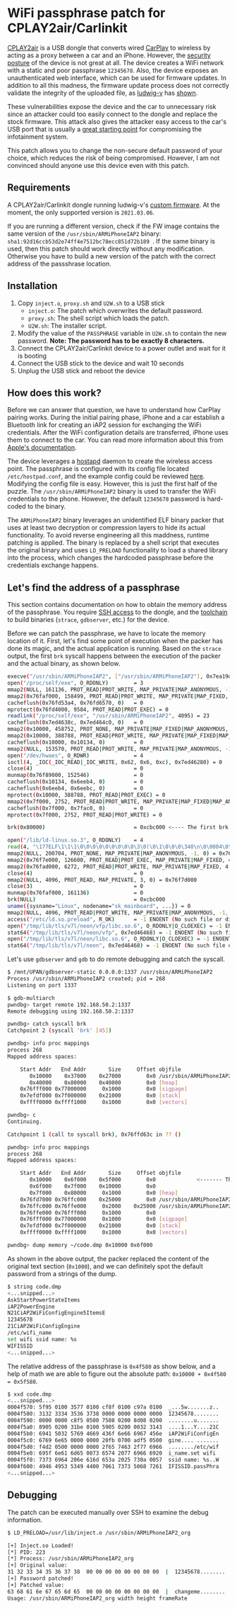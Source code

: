 # WiFi passphrase patch for CPLAY2air/Carlinkit

[CPLAY2air](https://cplay2air.com/) is a USB dongle that converts wired [CarPlay](https://www.apple.com/ios/carplay/) to wireless by acting as a proxy between a car and an iPhone. However, the [security posture](https://docs.google.com/document/d/13djB4hcYPSqWtYX6pC6erC3m3CR-QAWVGmP-5J-H6VI/pub#h.pgtwilhy0bqx) of the device is not great at all. The device creates a WiFi network with a static and poor passphrase `12345678`. Also, the device exposes an unauthenticated web interface, which can be used for firmware updates. In addition to all this madness, the firmware update process does not correctly validate the integrity of the uploaded file, as [ludwig-v](https://github.com/ludwig-v) has [shown](https://github.com/ludwig-v/wireless-carplay-dongle-reverse-engineering).

These vulnerabilities expose the device and the car to unnecessary risk since an attacker could too easily connect to the dongle and replace the stock firmware. This attack also gives the attacker easy access to the car's USB port that is usually a [great starting point](https://hitcon.org/2018/CMT/slide-files/d2_s0_r0_keynote.pdf) for compromising the infotainment system.

This patch allows you to change the non-secure default password of your choice, which reduces the risk of being compromised. However, I am not convinced should anyone use this device even with this patch.

## Requirements

A CPLAY2air/Carlinkit dongle running ludwig-v's [custom firmware](https://github.com/ludwig-v/wireless-carplay-dongle-reverse-engineering/tree/master/Custom_Firmware). At the moment, the only supported version is `2021.03.06`.

If you are running a different version, check if the FW image contains the same version of the `/usr/sbin/ARMiPhoneIAP2` binary: `sha1:92d16ccb53d2e74ff4e7512bc78ecc851d72b189 `. If the same binary is used, then this patch should work directly without any modification. Otherwise you have to build a new version of the patch with the correct address of the passshrase location.

## Installation

1. Copy `inject.o`, `proxy.sh` and `U2W.sh` to a USB stick
   * `inject.o`: The patch which overwrites the default password.
   * `proxy.sh`: The shell script which loads the patch.
   * `U2W.sh`: The installer script.
2. Modify the value of the `PASSPHRASE` variable in `U2W.sh` to contain the new password. **Note: The password has to be exactly 8 characters.**
3. Connect the CPLAY2air/Carlinkit device to a power outlet and wait for it is booting
4. Connect the USB stick to the device and wait 10 seconds
5. Unplug the USB stick and reboot the device

## How does this work?

Before we can answer that question, we have to understand how CarPlay pairing works. During the initial pairing phase, iPhone and a car establish a Bluetooth link for creating an iAP2 session for exchanging the WiFi credentials. After the WiFi configuration details are transferred, iPhone uses them to connect to the car. You can read more information about this from [Apple's documentation](https://github.com/45clouds/WirelessCarPlay/blob/master/carplay.pdf).

The device leverages a [hostapd](https://w1.fi/hostapd/) daemon to create the wireless access point. The passphrase is configured with its config file located `/etc/hostpad.conf`, and the example config could be reviewed [here](https://github.com/ludwig-v/wireless-carplay-dongle-reverse-engineering/blob/master/Extracted/2021.03.09.0001/rootfs/etc/hostapd.conf). Modifying the config file is easy. However, this is just the first half of the puzzle. The `/usr/sbin/ARMiPhoneIAP2` binary is used to transfer the WiFi credentials to the phone. However, the default `12345678` password is hard-coded to the binary.

The `ARMiPhoneIAP2` binary leverages an unidentified ELF binary packer that uses at least two decryption or compression layers to hide its actual functionality. To avoid reverse engineering all this maddness, runtime patching is applied. The binary is replaced by a shell script that executes the original binary and uses `LD_PRELOAD` functionality to load a shared library into the process, which changes the hardcoded passphrase before the credentials exchange happens. 

## Let's find the address of a passphrase

This section contains documentation on how to obtain the memory address of the passphrase. You require  [SSH access](https://github.com/ludwig-v/wireless-carplay-dongle-reverse-engineering/tree/master/Custom_Firmware/Scripts/Dropbear) to the dongle, and the [toolchain](https://github.com/ludwig-v/wireless-carplay-dongle-reverse-engineering/blob/master/Custom_Firmware/Scripts/Dropbear/NOTES.md) to build binaries (`strace`, `gdbserver`, etc.) for the device.

Before we can patch the passphrase, we have to locate the memory location of it. First, let's find some point of execution when the packer has done its magic, and the actual application is running. Based on the `strace` output, the first `brk` syscall happens between the execution of the packer and the actual binary, as shown below.

```bash
execve("/usr/sbin/ARMiPhoneIAP2", ["/usr/sbin/ARMiPhoneIAP2"], 0x7ea19dd0 /* 14 vars */) = 0
open("/proc/self/exe", O_RDONLY)        = 3
mmap2(NULL, 161136, PROT_READ|PROT_WRITE, MAP_PRIVATE|MAP_ANONYMOUS, -1, 0) = 0x76faf000
mmap2(0x76faf000, 158499, PROT_READ|PROT_WRITE, MAP_PRIVATE|MAP_FIXED, 3, 0) = 0x76faf000
cacheflush(0x76fd53a4, 0x76fd6570, 0)   = 0
mprotect(0x76fd4000, 9584, PROT_READ|PROT_EXEC) = 0
readlink("/proc/self/exe", "/usr/sbin/ARMiPhoneIAP2", 4095) = 23
cacheflush(0x7ed4638c, 0x7ed464c0, 0)   = 0
mmap2(0x10000, 458752, PROT_NONE, MAP_PRIVATE|MAP_FIXED|MAP_ANONYMOUS, -1, 0) = 0x10000
mmap2(0x10000, 388788, PROT_READ|PROT_WRITE, MAP_PRIVATE|MAP_FIXED|MAP_ANONYMOUS, -1, 0) = 0x10000
cacheflush(0x10000, 0x10134, 0)         = 0
mmap2(NULL, 153570, PROT_READ|PROT_WRITE, MAP_PRIVATE|MAP_ANONYMOUS, -1, 0) = 0x76f89000
open("/dev/hwaes", O_RDWR)              = 4
ioctl(4, _IOC(_IOC_READ|_IOC_WRITE, 0x62, 0x6, 0xc), 0x7ed46280) = 0
close(4)                                = 0
munmap(0x76f89000, 152546)              = 0
cacheflush(0x10134, 0x6eeb4, 0)         = 0
cacheflush(0x6eeb4, 0x6eebc, 0)         = 0
mprotect(0x10000, 388788, PROT_READ|PROT_EXEC) = 0
mmap2(0x7f000, 2752, PROT_READ|PROT_WRITE, MAP_PRIVATE|MAP_FIXED|MAP_ANONYMOUS, -1, 0) = 0x7f000
cacheflush(0x7f000, 0x7fac0, 0)         = 0
mprotect(0x7f000, 2752, PROT_READ|PROT_WRITE) = 0

brk(0x80000)                            = 0xcbc000 <---- The first brk syscall

open("/lib/ld-linux.so.3", O_RDONLY)    = 4
read(4, "\177ELF\1\1\1\0\0\0\0\0\0\0\0\0\3\0(\0\1\0\0\0\340\n\0\0004\0\0\0"..., 512) = 512
mmap2(NULL, 200704, PROT_NONE, MAP_PRIVATE|MAP_ANONYMOUS, -1, 0) = 0x76f7e000
mmap2(0x76f7e000, 126600, PROT_READ|PROT_EXEC, MAP_PRIVATE|MAP_FIXED, 4, 0) = 0x76f7e000
mmap2(0x76fad000, 6272, PROT_READ|PROT_WRITE, MAP_PRIVATE|MAP_FIXED, 4, 0x1f000) = 0x76fad000
close(4)                                = 0
mmap2(NULL, 4096, PROT_READ, MAP_PRIVATE, 3, 0) = 0x76f7d000
close(3)                                = 0
munmap(0x76faf000, 161136)              = 0
brk(NULL)                               = 0xcbc000
uname({sysname="Linux", nodename="sk_mainboard", ...}) = 0
mmap2(NULL, 4096, PROT_READ|PROT_WRITE, MAP_PRIVATE|MAP_ANONYMOUS, -1, 0) = 0x76fd6000
access("/etc/ld.so.preload", R_OK)      = -1 ENOENT (No such file or directory)
open("/tmp/lib/tls/v7l/neon/vfp/libc.so.6", O_RDONLY|O_CLOEXEC) = -1 ENOENT (No such file or directory)
stat64("/tmp/lib/tls/v7l/neon/vfp", 0x7ed46468) = -1 ENOENT (No such file or directory)
open("/tmp/lib/tls/v7l/neon/libc.so.6", O_RDONLY|O_CLOEXEC) = -1 ENOENT (No such file or directory)
stat64("/tmp/lib/tls/v7l/neon", 0x7ed46468) = -1 ENOENT (No such file or directory)
```

Let's use `gdbserver` and `gdb` to do remote debugging and catch the syscall.

```bash
$ /mnt/UPAN/gdbserver-static 0.0.0.0:1337 /usr/sbin/ARMiPhoneIAP2
Process /usr/sbin/ARMiPhoneIAP2 created; pid = 268
Listening on port 1337
```

```bash
$ gdb-multiarch
pwndbg> target remote 192.168.50.2:1337
Remote debugging using 192.168.50.2:1337

pwndbg> catch syscall brk
Catchpoint 2 (syscall 'brk' [45])

pwndbg> info proc mappings
process 268
Mapped address spaces:

	Start Addr   End Addr       Size     Offset objfile
	   0x10000    0x37000    0x27000        0x0 /usr/sbin/ARMiPhoneIAP2
	   0x40000    0x80000    0x40000        0x0 [heap]
	0x76fff000 0x77000000     0x1000        0x0 [sigpage]
	0x7efdf000 0x7f000000    0x21000        0x0 [stack]
	0xffff0000 0xffff1000     0x1000        0x0 [vectors]

pwndbg> c
Continuing.

Catchpoint 1 (call to syscall brk), 0x76ffd63c in ?? ()

pwndbg> info proc mappings
process 268
Mapped address spaces:

	Start Addr   End Addr       Size     Offset objfile
	   0x10000    0x6f000    0x5f000        0x0  			<------- The text section of ARMiPhoneIAP2 have been changed
	   0x6f000    0x7f000    0x10000        0x0 
	   0x7f000    0x80000     0x1000        0x0 [heap]
	0x76fd7000 0x76ffc000    0x25000        0x0 /usr/sbin/ARMiPhoneIAP2
	0x76ffc000 0x76ffe000     0x2000    0x25000 /usr/sbin/ARMiPhoneIAP2
	0x76ffe000 0x76fff000     0x1000        0x0 
	0x76fff000 0x77000000     0x1000        0x0 [sigpage]
	0x7efdf000 0x7f000000    0x21000        0x0 [stack]
	0xffff0000 0xffff1000     0x1000        0x0 [vectors]

pwndbg> dump memory ~/code.dmp 0x10000 0x6f000
```

As shown in the above output, the packer replaced the content of the original text section (`0x1000`), and we can definitely spot the default password from a strings of the dump.

```bash
$ string code.dmp
<...snipped...>
AskStartPowerStateItems
iAP2PowerEngine
N21CiAP2WiFiConfigEngine5ItemsE
12345678
21CiAP2WiFiConfigEngine
/etc/wifi_name
set wifi ssid name: %s
WIFISSID
<...snipped...>
```

The relative address of the passphrase is `0x4f580` as show below, and a help of math we are able to figure out the absolute path: `0x10000 + 0x4f580 = 0x5f580`.

```bash
$ xxd code.dmp
<...snipped...>
0004f570: 5f95 0100 3577 0100 cf8f 0100 c97a 0100  _...5w.......z..
0004f580: 3132 3334 3536 3738 0000 0000 0000 0000  12345678........
0004f590: 0000 0000 c8f5 0500 7508 0200 8d08 0200  ........u.......
0004f5a0: 8905 0200 31be 0100 5905 0200 0032 3143  ....1...Y....21C
0004f5b0: 6941 5032 5769 4669 436f 6e66 6967 456e  iAP2WiFiConfigEn
0004f5c0: 6769 6e65 0000 0000 20fb 0700 adf5 0500  gine.... .......
0004f5d0: f4d2 0500 0000 0000 2f65 7463 2f77 6966  ......../etc/wif
0004f5e0: 695f 6e61 6d65 0073 6574 2077 6966 6920  i_name.set wifi 
0004f5f0: 7373 6964 206e 616d 653a 2025 730a 0057  ssid name: %s..W
0004f600: 4946 4953 5349 4400 7061 7373 5068 7261  IFISSID.passPhra
<...snipped...>
```

## Debugging

The patch can be executed manually over SSH to examine the debug information.

```bash
$ LD_PRELOAD=/usr/lib/inject.o /usr/sbin/ARMiPhoneIAP2_org

[+] Inject.so Loaded!
[*] PID: 223
[*] Process: /usr/sbin/ARMiPhoneIAP2_org
[+] Original value:
31 32 33 34 35 36 37 38  00 00 00 00 00 00 00 00  |  12345678........
[+] Password patched!
[+] Patched value:
63 68 61 6e 67 65 6d 65  00 00 00 00 00 00 00 00  |  changeme........
Usage: /usr/sbin/ARMiPhoneIAP2_org width height frameRate
```

